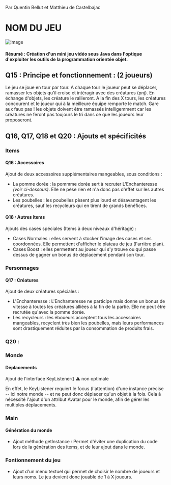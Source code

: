 Par Quentin Bellut et Matthieu de Castelbajac
# NOM DU JEU

![image](https://user-images.githubusercontent.com/47456539/70750135-166a7c80-1d2e-11ea-93e0-5a05082804fa.PNG)


#### Résumé : Création d'un mini jeu vidéo sous Java dans l'optique d'exploiter les outils de la programmation orientée objet.
         
## Q15 : Principe et fonctionnement : (2 joueurs)

  Le jeu se joue en tour par tour. 
  A chaque tour le joueur peut se déplacer, ramasser les objets qu'il croise et intéragir avec des créatures (pnj).
  En échange d'objets, les créature le rallieront.
  A la fin des X tours, les créatures concourent et  le joueur qui à la meilleure équipe remporte le match.
  Gare aux faux pas ! les objets doivent être ramassés intelligemment car les créatures ne feront pas toujours le tri dans ce que les joueurs leur proposeront.
  


## Q16, Q17, Q18 et Q20 : Ajouts et spécificités

  ### Items
  #### Q16 : Accessoires 
  Ajout de deux accessoires supplémentaires mangeables, sous conditions : 
  * La pomme dorée : la pommme dorée sert à recruter L'Enchanteresse *(voir ci-dessous)*. Elle ne pèse rien et n'a donc pas d'effet sur les autres créatures.
  * Les poubelles : les poubelles pèsent plus lourd et désavantagent les créatures, sauf les recycleurs qui en tirent de grands bénéfices.
  #### Q18 : Autres items
  Ajouts des cases spéciales (Items à deux niveaux d'héritage) :
  * Cases Normales : elles servent à stocker l'image des cases et ses coordonnées. Elle permettent d'afficher le plateau de jeu (l'arrière plan).
  * Cases Boost : elles permettent au joueur qui s'y trouve ou qui passe dessus de gagner un bonus de déplacement pendant son tour.
  
  ### Personnages
  #### Q17 : Créatures
  Ajout de deux créatures spéciales :
  * L'Enchanteresse : L'Enchanteresse ne participe mais donne un bonus de vitesse à toutes les créatures alliées à la fin de la partie. Elle ne peut être recrutée qu'avec la pomme dorée.
  * Les recycleurs : les éboueurs acceptent tous les accessoires mangeables, recyclent très bien les poubelles, mais leurs performances sont drastiquement réduites par la consommation de produits frais. 
 
  ### Q20 :       
  ### Monde  
  #### Déplacements
  Ajout de l'interface KeyListener() 
  :warning: non optimale 
  
  En effet, le KeyListener requiert le focus (l'attention) d'une instance précise -- ici notre monde -- et ne peut donc déplacer qu'un objet à la fois. Cela à nécessité l'ajout d'un attribut Avatar pour le monde, afin de gérer les multiples déplacements.
  
  ### Main
  #### Génération du monde
  * Ajout méthode getInstance : Permet d'éviter une duplication du code lors de la génération des items, et de leur ajout dans le monde.
  ### Fontionnement du jeu
  * Ajout d'un menu textuel qui permet de choisir le nombre de joueurs et leurs noms. Le jeu devient donc jouable de 1 à X joueurs.
  
